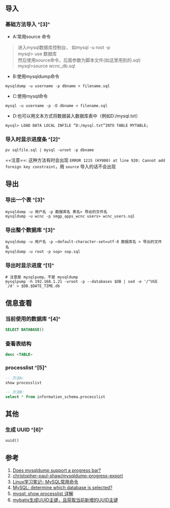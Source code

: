 ﻿## 导入
### 基础方法导入 ^[3]^
- A:常用source 命令  
> 进入mysql数据库控制台， 如mysql -u root -p  
> mysql> use 数据库  
> 然后使用source命令，后面参数为脚本文件(如这里用到的.sql)  
> mysql>source wcnc_db.sql  

- B:使用mysqldump命令  
```shell
mysqldump -u username -p dbname < filename.sql  
```

- C:使用mysql命令  
```shell
mysql -u username -p -D dbname < filename.sql
```

- D:也可以用文本方式将数据装入数据库表中（例如D:/mysql.txt）  
```shell
mysql> LOAD DATA LOCAL INFILE “D:/mysql.txt”INTO TABLE MYTABLE;  
```

### 导入时显示进度条 ^[2]^
```shell
pv sqlfile.sql | mysql -uroot -p dbname
```

==注意==: 这种方法有时会出现 `ERROR 1215 (HY000) at line 920: Cannot add foreign key constraint`，用 `source` 导入的话不会出现



## 导出

### 导出一个表 ^[3]^
```shell
mysqldump -u 用户名 -p 数据库名 表名> 导出的文件名  
mysqldump -u wcnc -p smgp_apps_wcnc users> wcnc_users.sql
```

### 导出整个数据库 ^[3]^
```shell
mysqldump -u 用户名 -p –default-character-set=utf-8 数据库名 > 导出的文件名
mysqldump -u root -p sop> sop.sql  
```

### 导出时显示进度 ^[1]^
```shell
# 注意是 mysqlpump，不是 mysqldump
mysqlpump -h 192.168.1.21 -uroot -p --databases $DB | sed -e '/^USE `/d' > $DB.$DATE_TIME.db 
```

## 信息查看
### 当前使用的数据库 ^[4]^
```sql
SELECT DATABASE()
```

### 查看表结构

```sql
desc <TABLE>
```

### processlist ^[5]^

```sql
-- 方法A:
show processlist

-- 方法B:
select * from information_schema.processlist
```



## 其他

### 生成 UUID ^[6]^

```sql
uuid()
```



## 参考
1. [Does mysqldump support a progress bar?](https://stackoverflow.com/questions/4852933/does-mysqldump-support-a-progress-bar)
2. [christopher-paul-shaw/mysqldump-progress-export](https://gist.github.com/christopher-paul-shaw/db73591eb749949aad126947f1122702)
3. [Linux学习笔记- MySQL常用命令](https://www.jianshu.com/p/b46fe8c2bbed#86520ff8-f173-5eaf-9a5e-8af8c0b37572)
4. [MySQL: determine which database is selected?](https://stackoverflow.com/questions/8096550/mysql-determine-which-database-is-selected)
5. [mysql: show processlist 详解](https://zhuanlan.zhihu.com/p/30743094)
6. [mybatis生成UUID主键，且获取当前新增的UUID主键](https://my.oschina.net/whatwhy/blog/3020583)